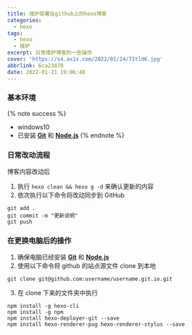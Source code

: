 ```yaml
---
title: 维护部署在github上的hexo博客
categories:
  - hexo
tags:
  - hexo
  - 维护
excerpt: 日常维护博客的一些操作
cover: 'https://s4.ax1x.com/2022/01/24/7ItldK.jpg'
abbrlink: 6ca23870
date: 2022-01-21 19:06:48
---
```


### 基本环境

{% note success %}
 * windows10
 * 已安装 **[Git](https://gitforwindows.org/)** 和 **[Node.js](https://nodejs.org/en/download/)**
{% endnote %}

### 日常改动流程

博客内容改动后
1. 执行 `hexo clean && hexo g -d` 来确认更新的内容
2. 依次执行以下命令将改动同步到 GitHub
```bach
git add .
git commit -m "更新说明"
git push
```

### 在更换电脑后的操作

1. 确保电脑已经安装 **[Git](https://gitforwindows.org/)** 和 **[Node.js](https://nodejs.org/en/download/)**
2. 使用以下命令将 github 的站点源文件 clone 到本地
```bach
git clone git@github.com:username/username.git.io.git
```
3. 在 clone 下来的文件夹中执行
```bach
npm install -g hexo-cli
npm install -g npm
npm install hexo-deployer-git --save
npm install hexo-renderer-pug hexo-renderer-stylus --save
```